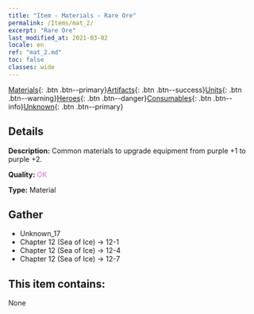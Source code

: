 ```yaml
---
title: "Item - Materials - Rare Ore"
permalink: /Items/mat_2/
excerpt: "Rare Ore"
last_modified_at: 2021-03-02
locale: en
ref: "mat_2.md"
toc: false
classes: wide
---
```

 [Materials](/Items/){: .btn .btn--primary}[Artifacts](/Items/Artifacts/){: .btn .btn--success}[Units](/Items/Units/){: .btn .btn--warning}[Heroes](/Items/Heroes/){: .btn .btn--danger}[Consumables](/Items/Consumables/){: .btn .btn--info}[Unknown](/Items/Unknown/){: .btn .btn--primary}

## Details
 **Description:** Common materials to upgrade equipment from purple +1 to purple +2.

 **Quality:** <span style="color: #DA70D6">OK</span>

 **Type:** Material

## Gather

*    Unknown_17 
*    Chapter 12 (Sea of Ice) -> 12-1 
*    Chapter 12 (Sea of Ice) -> 12-4 
*    Chapter 12 (Sea of Ice) -> 12-7 

## This item contains:

  None

